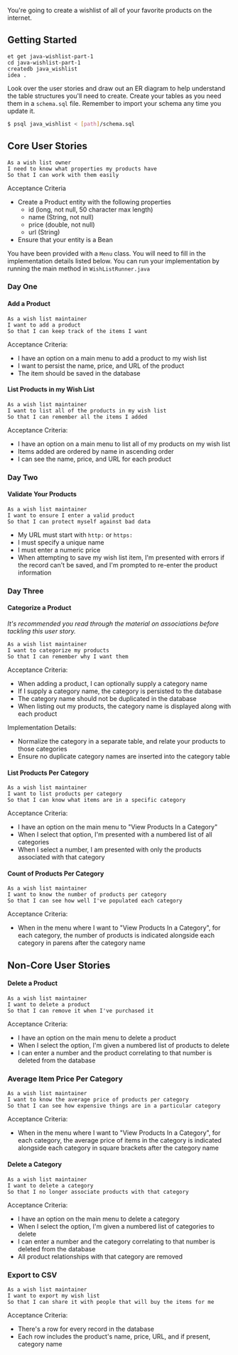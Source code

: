 You're going to create a wishlist of all of your favorite products on the internet.

## Getting Started

```no-highlight
et get java-wishlist-part-1
cd java-wishlist-part-1
createdb java_wishlist
idea .
```

Look over the user stories and draw out an ER diagram to help understand the table structures you'll need to create.
Create your tables as you need them in a `schema.sql` file.
Remember to import your schema any time you update it.

```bash
$ psql java_wishlist < [path]/schema.sql
```

## Core User Stories

```no-highlight
As a wish list owner
I need to know what properties my products have
So that I can work with them easily
```

Acceptance Criteria

- Create a Product entity with the following properties
  - id (long, not null, 50 character max length)
  - name (String, not null)
  - price (double, not null)
  - url (String)
- Ensure that your entity is a Bean

You have been provided with a `Menu` class. You will need to fill in the implementation details listed below. You can run your implementation by running the main method in `WishListRunner.java`

### Day One

#### Add a Product

```no-highlight
As a wish list maintainer
I want to add a product
So that I can keep track of the items I want
```

Acceptance Criteria:

- I have an option on a main menu to add a product to my wish list
- I want to persist the name, price, and URL of the product
- The item should be saved in the database

#### List Products in my Wish List

```no-highlight
As a wish list maintainer
I want to list all of the products in my wish list
So that I can remember all the items I added
```

Acceptance Criteria:

- I have an option on a main menu to list all of my products on my wish list
- Items added are ordered by name in ascending order
- I can see the name, price, and URL for each product

### Day Two

#### Validate Your Products

```no-highlight
As a wish list maintainer
I want to ensure I enter a valid product
So that I can protect myself against bad data
```

- My URL must start with `http:` or `https:`
- I must specify a unique name
- I must enter a numeric price
- When attempting to save my wish list item, I'm presented with errors if the record can't be saved, and I'm prompted to re-enter the product information

### Day Three

#### Categorize a Product

*It's recommended you read through the material on associations before tackling this user story.*

```no-highlight
As a wish list maintainer
I want to categorize my products
So that I can remember why I want them
```

Acceptance Criteria:

- When adding a product, I can optionally supply a category name
- If I supply a category name, the category is persisted to the database
- The category name should not be duplicated in the database
- When listing out my products, the category name is displayed along with each product

Implementation Details:

- Normalize the category in a separate table, and relate your products to those categories
- Ensure no duplicate category names are inserted into the category table

#### List Products Per Category

```no-highlight
As a wish list maintainer
I want to list products per category
So that I can know what items are in a specific category
```

Acceptance Criteria:

- I have an option on the main menu to "View Products In a Category"
- When I select that option, I'm presented with a numbered list of all categories
- When I select a number, I am presented with only the products associated with that category

#### Count of Products Per Category

```no-highlight
As a wish list maintainer
I want to know the number of products per category
So that I can see how well I've populated each category
```

Acceptance Criteria:

- When in the menu where I want to "View Products In a Category", for each category, the number of products is indicated alongside each category in parens after the category name

## Non-Core User Stories

#### Delete a Product

```no-highlight
As a wish list maintainer
I want to delete a product
So that I can remove it when I've purchased it
```

Acceptance Criteria:

- I have an option on the main menu to delete a product
- When I select the option, I'm given a numbered list of products to delete
- I can enter a number and the product correlating to that number is deleted from the database

### Average Item Price Per Category

```no-highlight
As a wish list maintainer
I want to know the average price of products per category
So that I can see how expensive things are in a particular category
```

Acceptance Criteria:

- When in the menu where I want to "View Products In a Category", for each category, the average price of items in the category is indicated alongside each category in square brackets after the category name

#### Delete a Category

```no-highlight
As a wish list maintainer
I want to delete a category
So that I no longer associate products with that category
```

Acceptance Criteria:

- I have an option on the main menu to delete a category
- When I select the option, I'm given a numbered list of categories to delete
- I can enter a number and the category correlating to that number is deleted from the database
- All product relationships with that category are removed

### Export to CSV

```no-highlight
As a wish list maintainer
I want to export my wish list
So that I can share it with people that will buy the items for me
```

Acceptance Criteria:

- There's a row for every record in the database
- Each row includes the product's name, price, URL, and if present, category name